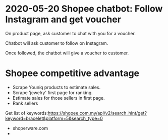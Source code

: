 # 2020-05-20 Shopee chatbot: Follow Instagram and get voucher

On product page, ask customer to chat with you for a voucher.

Chatbot will ask customer to follow on Instagram.

Once followed, the chatbot will give a voucher to customer.

# Shopee competitive advantage

- Scrape Youniq products to estimate sales.
- Scrape 'jewelry' first page for ranking.
- Estimate sales for those sellers in first page.
- Rank sellers

Get list of keywords:https://shopee.com.my/api/v2/search_hint/get?keyword=bracelet&platform=5&search_type=0

- shoperware.com
- 
